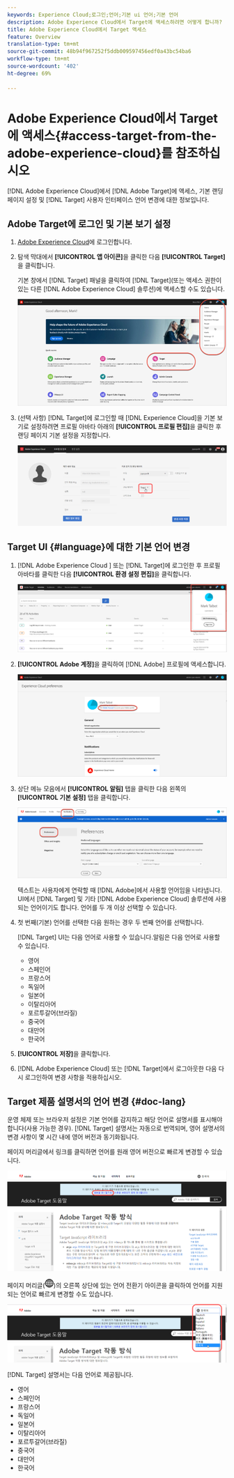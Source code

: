 ```yaml
---
keywords: Experience Cloud;로그인;언어;기본 ui 언어;기본 언어
description: Adobe Experience Cloud에서 Target에 액세스하려면 어떻게 합니까?
title: Adobe Experience Cloud에서 Target 액세스
feature: Overview
translation-type: tm+mt
source-git-commit: 48b94f967252f5ddb009597456edf0a43bc54ba6
workflow-type: tm+mt
source-wordcount: '402'
ht-degree: 69%

---
```



# Adobe Experience Cloud에서 Target에 액세스{#access-target-from-the-adobe-experience-cloud}를 참조하십시오

[!DNL Adobe Experience Cloud]에서 [!DNL Adobe Target]에 액세스, 기본 랜딩 페이지 설정 및 [!DNL Target] 사용자 인터페이스 언어 변경에 대한 정보입니다.

## Adobe Target에 로그인 및 기본 보기 설정

1. [Adobe Experience Cloud](https://experience.adobe.com/)에 로그인합니다.

1. 탐색 막대에서 **[!UICONTROL 앱 아이콘]**&#x200B;을 클릭한 다음 **[!UICONTROL Target]**&#x200B;을 클릭합니다.

   기본 창에서 [!DNL Target] 패널을 클릭하여 [!DNL Target](또는 액세스 권한이 있는 다른 [!DNL Adobe Experience Cloud] 솔루션)에 액세스할 수도 있습니다.

   ![애플리케이션 아이콘](/help/c-intro/assets/appmenu-new.png)

1. (선택 사항) [!DNL Target]에 로그인할 때 [!DNL Experience Cloud]을 기본 보기로 설정하려면 프로필 아바타 아래의 **[!UICONTROL 프로필 편집]**&#x200B;을 클릭한 후 랜딩 페이지 기본 설정을 지정합니다.

   ![랜딩 페이지](/help/c-intro/assets/pagepref-new.png)

## Target UI {#language}에 대한 기본 언어 변경

1. [!DNL Adobe Experience Cloud ] 또는 [!DNL Target]에 로그인한 후 프로필 아바타를 클릭한 다음 **[!UICONTROL 환경 설정 편집]**&#x200B;을 클릭합니다.

   ![프로필 편집](/help/c-intro/assets/change-language.png)

1. **[!UICONTROL Adobe 계정]**&#x200B;을 클릭하여 [!DNL Adobe] 프로필에 액세스합니다.

   ![Adobe 계정](/help/c-intro/assets/adobe-account.png)

1. 상단 메뉴 모음에서 **[!UICONTROL 알림]** 탭을 클릭한 다음 왼쪽의 **[!UICONTROL 기본 설정]** 탭을 클릭합니다.

   ![기본 언어](/help/c-intro/assets/prefered-language.png)

   텍스트는 사용자에게 연락할 때 [!DNL Adobe]에서 사용할 언어임을 나타냅니다. UI에서 [!DNL Target] 및 기타 [!DNL Adobe Experience Cloud] 솔루션에 사용되는 언어이기도 합니다. 언어를 두 개 이상 선택할 수 있습니다.

1. 첫 번째(기본) 언어를 선택한 다음 원하는 경우 두 번째 언어를 선택합니다.

   [!DNL Target] UI는 다음 언어로 사용할 수 있습니다.알림은 다음 언어로 사용할 수 있습니다.

   * 영어
   * 스페인어
   * 프랑스어
   * 독일어
   * 일본어
   * 이탈리아어
   * 포르투갈어(브라질)
   * 중국어
   * 대만어
   * 한국어

1. **[!UICONTROL 저장]**&#x200B;을 클릭합니다.

1. [!DNL Adobe Experience Cloud] 또는 [!DNL Target]에서 로그아웃한 다음 다시 로그인하여 변경 사항을 적용하십시오.

## Target 제품 설명서의 언어 변경 {#doc-lang}

운영 체제 또는 브라우저 설정은 기본 언어를 감지하고 해당 언어로 설명서를 표시해야 합니다(사용 가능한 경우). [!DNL Target] 설명서는 자동으로 번역되며, 영어 설명서의 변경 사항이 몇 시간 내에 영어 버전과 동기화됩니다.

페이지 머리글에서 링크를 클릭하면 언어를 원래 영어 버전으로 빠르게 변경할 수 있습니다.

![원래 언어로 변경](/help/c-intro/assets/mt-original.png)

페이지 머리글(![언어 전환기](/help/c-intro/assets/icon-language-switcher.png))의 오른쪽 상단에 있는 언어 전환기 아이콘을 클릭하여 언어를 지원되는 언어로 빠르게 변경할 수도 있습니다.

![언어 전환기](/help/c-intro/assets/language-switcher.png)

[!DNL Target] 설명서는 다음 언어로 제공됩니다.

* 영어
* 스페인어
* 프랑스어
* 독일어
* 일본어
* 이탈리아어
* 포르투갈어(브라질)
* 중국어
* 대만어
* 한국어
